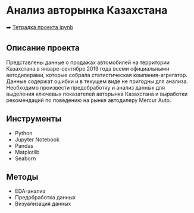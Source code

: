 # Анализ авторынка Казахстана


➡️ [Тетрадка проекта ipynb](https://github.com/mechfil/freelance_projects/blob/main/Auto%20Kazakhstan/kazah_avto.ipynb)


## Описание проекта
Представлены данные о продажах автомобилей на территории Казахстана в январе-сентябре 2019 года всеми официальными автодилерами, которые собрала статистическая компания-агрегатор. Данные содержат ошибки и в текущем виде не пригодны для анализа. Необходимо произвести предобработку и анализ данных для выделения ключевых показателей авторынка Казахстана и выработки рекомендаций по поведению на рынке автодилеру Mercur Auto.

## Инструменты
- Python
- Jupyter Notebook
- Pandas
- Matplotlib
- Seaborn

## Методы
- EDA-анализ
- Предобработка данных
- Визуализация данных